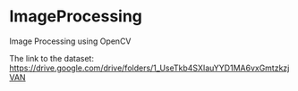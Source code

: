 # ImageProcessing
Image Processing using OpenCV

The link to the dataset:
https://drive.google.com/drive/folders/1_UseTkb4SXIauYYD1MA6vxGmtzkzjVAN
